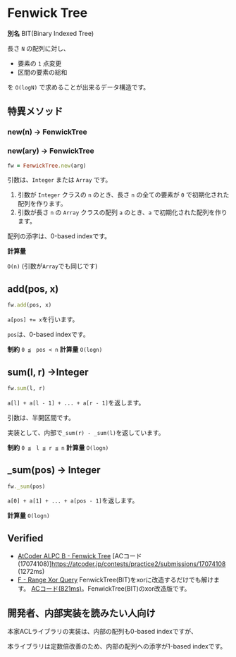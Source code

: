 # Fenwick Tree

**別名** BIT(Binary Indexed Tree)

長さ `N` の配列に対し、

- 要素の `1` 点変更
- 区間の要素の総和

を `O(logN)` で求めることが出来るデータ構造です。

## 特異メソッド

### new(n) -> FenwickTree
### new(ary) -> FenwickTree

```rb
fw = FenwickTree.new(arg)
```

引数は、`Integer` または `Array` です。

1. 引数が `Integer` クラスの `n` のとき、長さ `n` の全ての要素が `0` で初期化された配列を作ります。
2. 引数が長さ `n` の `Array` クラスの配列 `a` のとき、`a` で初期化された配列を作ります。

配列の添字は、0-based indexです。

**計算量**

`O(n)` (引数が`Array`でも同じです)

## add(pos, x)

```rb
fw.add(pos, x)
```

`a[pos] += x`を行います。

`pos`は、0-based indexです。

**制約** `0 ≦　pos < n`
**計算量** `O(logn)`

## sum(l, r) ->Integer

```rb
fw.sum(l, r)
```

`a[l] + a[l - 1] + ... + a[r - 1]`を返します。

引数は、半開区間です。

実装として、内部で`_sum(r) - _sum(l)`を返しています。

**制約** `0 ≦　l ≦ r ≦ n`
**計算量** `O(logn)`

## _sum(pos) -> Integer

```rb
fw._sum(pos)
```

`a[0] + a[1] + ... + a[pos - 1]`を返します。

**計算量** `O(logn)`

## Verified

- [AtCoder ALPC B \- Fenwick Tree](https://atcoder.jp/contests/practice2/tasks/practice2_b)
  [ACコード(17074108)]https://atcoder.jp/contests/practice2/submissions/17074108 (1272ms)
- [F \- Range Xor Query](https://atcoder.jp/contests/abc185/tasks/abc185_f)
  FenwickTree(BIT)をxorに改造するだけでも解けます。
  [ACコード(821ms)](https://atcoder.jp/contests/abc185/submissions/18769200)。FenwickTree(BIT)のxor改造版です。


## 開発者、内部実装を読みたい人向け

本家ACLライブラリの実装は、内部の配列も0-based indexですが、

本ライブラリは定数倍改善のため、内部の配列への添字が1-based indexです。
